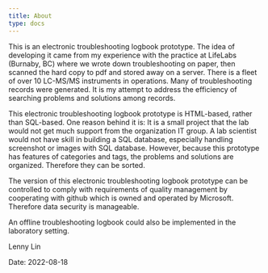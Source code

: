 ```yaml
---
title: About
type: docs
---
```



This is an electronic troubleshooting logbook prototype.  The idea of developing it came from my experience with the practice at LifeLabs (Burnaby, BC) where we wrote down troubleshooting on paper, then scanned the hard copy to pdf and stored away on a server. There is a fleet of over 10 LC-MS/MS instruments in operations.  Many of troubleshooting records were generated. It is my attempt to address the efficiency of searching problems and solutions among records.

This electronic troubleshooting logbook prototype is HTML-based, rather than SQL-based.  One reason behind it is: It is a small project that the lab would not get much support from the organization IT group.  A lab scientist would not have skill in building a SQL database, especially handling screenshot or images with SQL database.  However, because this prototype has features of categories and tags,  the problems and solutions are organized. Therefore they can be sorted. 

The version of this electronic troubleshooting logbook prototype can be controlled to comply with requirements of quality management by cooperating with github which is owned and operated by Microsoft. Therefore data security is manageable. 

An offline troubleshooting logbook could also be implemented in the laboratory setting.




Lenny Lin

Date: 2022-08-18